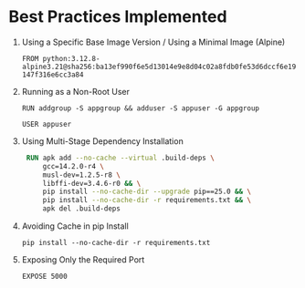 # Best Practices Implemented

1. Using a Specific Base Image Version / Using a Minimal Image (Alpine)
   
   ``FROM python:3.12.8-alpine3.21@sha256:ba13ef990f6e5d13014e9e8d04c02a8fdb0fe53d6dccf6e19147f316e6cc3a84``
2. Running as a Non-Root User
   
   ``
   RUN addgroup -S appgroup && adduser -S appuser -G appgroup
   ``
   
   ``USER appuser``
3. Using Multi-Stage Dependency Installation 
   ```dockerfile
    RUN apk add --no-cache --virtual .build-deps \
        gcc=14.2.0-r4 \
        musl-dev=1.2.5-r8 \
        libffi-dev=3.4.6-r0 && \
        pip install --no-cache-dir --upgrade pip==25.0 && \
        pip install --no-cache-dir -r requirements.txt && \
        apk del .build-deps
    ```
4. Avoiding Cache in pip Install

    ``pip install --no-cache-dir -r requirements.txt``

5. Exposing Only the Required Port

   ``EXPOSE 5000``